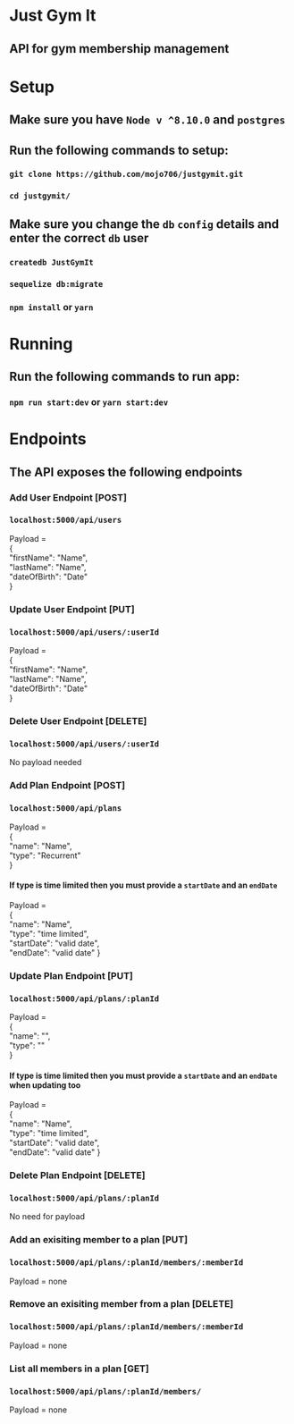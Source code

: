 # Just Gym It
## API for gym membership management

# Setup
## Make sure you have `Node v ^8.10.0` and `postgres`

## Run the following commands to setup:

###  `git clone https://github.com/mojo706/justgymit.git`

###  `cd justgymit/`

## Make sure you change the `db` `config` details and enter the correct `db` user

###  `createdb JustGymIt`

###  `sequelize db:migrate`

###  `npm install` or `yarn`

# Running
## Run the following commands to run app:

###  `npm run start:dev` or `yarn start:dev`

# Endpoints
## The API exposes the following endpoints
### Add User Endpoint [POST]
### ``` localhost:5000/api/users ```  
Payload =  
{  
	"firstName": "Name",  
	"lastName": "Name",  
	"dateOfBirth": "Date"  
}

### Update User Endpoint [PUT]
### ``` localhost:5000/api/users/:userId ```  
Payload =  
{  
	"firstName": "Name",  
	"lastName": "Name",  
	"dateOfBirth": "Date"  
}

### Delete User Endpoint [DELETE]
### ``` localhost:5000/api/users/:userId ```  
No payload needed

### Add Plan Endpoint [POST]
### ``` localhost:5000/api/plans ```  
Payload =  
{  
	"name": "Name",  
	"type": "Recurrent"  
}

#### If type is time limited then you must provide a `startDate` and an `endDate`
Payload =  
{  
	"name": "Name",  
	"type": "time limited",  
  "startDate": "valid date",  
  "endDate": "valid date"
}

### Update Plan Endpoint [PUT]
### ``` localhost:5000/api/plans/:planId ```  
Payload =  
{  
	"name": "",  
	"type": ""  
}

#### If type is time limited then you must provide a `startDate` and an `endDate` when updating too
Payload =  
{  
	"name": "Name",  
	"type": "time limited",  
  "startDate": "valid date",  
  "endDate": "valid date"
}

### Delete Plan Endpoint [DELETE]
### ``` localhost:5000/api/plans/:planId ```  
No need for payload

### Add an exisiting member to a plan [PUT]
### ``` localhost:5000/api/plans/:planId/members/:memberId ```  
Payload =  none

### Remove an exisiting member from a plan [DELETE]
### ``` localhost:5000/api/plans/:planId/members/:memberId ```  
Payload =  none

### List all members in a plan [GET]
### ``` localhost:5000/api/plans/:planId/members/ ```  
Payload =  none

